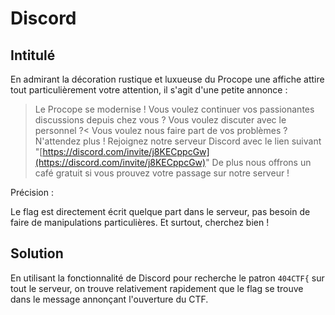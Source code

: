 # Discord

## Intitulé

En admirant la décoration rustique et luxueuse du Procope une affiche attire tout particulièrement votre attention, il s'agit d'une petite annonce :

> Le Procope se modernise !
> Vous voulez continuer vos passionantes discussions depuis chez vous ?
> Vous voulez discuter avec le personnel ?<
> Vous voulez nous faire part de vos problèmes ?
> N'attendez plus !
> Rejoignez notre serveur Discord avec le lien suivant "[https://discord.com/invite/j8KECppcGw](https://discord.com/invite/j8KECppcGw)"
> De plus nous offrons un café gratuit si vous prouvez votre passage sur notre serveur !


Précision : 

Le flag est directement écrit quelque part dans le serveur, pas besoin de faire de manipulations particulières.
Et surtout, cherchez bien !

## Solution

En utilisant la fonctionnalité de Discord pour recherche le patron `404CTF{` sur tout le serveur, on trouve relativement rapidement que le flag se trouve dans le message annonçant l'ouverture du CTF.
